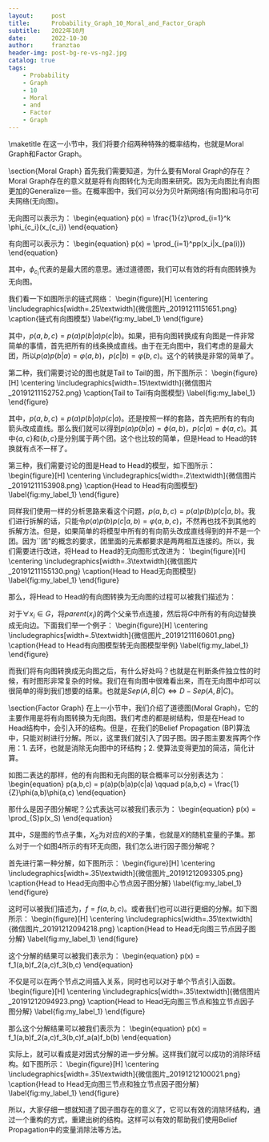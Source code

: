 ```yaml
---
layout:     post
title:      Probability_Graph_10_Moral_and_Factor_Graph
subtitle:   2022年10月
date:       2022-10-30
author:     franztao
header-img: post-bg-re-vs-ng2.jpg
catalog: true
tags:
    - Probability
    - Graph
    - 10
    - Moral
    - and
    - Factor
    - Graph
---
```

            

\maketitle
在这一小节中，我们将要介绍两种特殊的概率结构，也就是Moral Graph和Factor Graph。

\section{Moral Graph}
首先我们需要知道，为什么要有Moral Graph的存在？Moral Graph存在的意义就是将有向图转化为无向图来研究。因为无向图比有向图更加的Generalize一些。在概率图中，我们可以分为贝叶斯网络(有向图)和马尔可夫网络(无向图)。

无向图可以表示为：
\begin{equation}
    p(x) = \frac{1}{z}\prod_{i=1}^k \phi_{c_i}(x_{c_i})
\end{equation}

有向图可以表示为：
\begin{equation}
    p(x) = \prod_{i=1}^pp(x_i|x_{pa(i)})
\end{equation}

其中，$\phi_{c_i}$代表的是最大团的意思。通过道德图，我们可以有效的将有向图转换为无向图。

我们看一下如图所示的链式网络：
\begin{figure}[H]
    \centering
    \includegraphics[width=.25\textwidth]{微信图片_20191211151651.png}
    \caption{链式有向图模型}
    \label{fig:my_label_1}
\end{figure}

其中，$p(a,b,c) = p(a)p(b|a)p(c|b)$。如果，把有向图转换成有向图是一件非常简单的事情，首先把所有的线条换成直线。由于在无向图中，我们考虑的是最大团，所以$p(a)p(b|a) = \varphi(a,b)$，$p(c|b) = \varphi(b,c)$。这个的转换是非常的简单了。

第二种，我们需要讨论的图也就是Tail to Tail的图，所下图所示：
\begin{figure}[H]
    \centering
    \includegraphics[width=.15\textwidth]{微信图片_20191211152752.png}
    \caption{Tail to Tail有向图模型}
    \label{fig:my_label_1}
\end{figure}

其中，$p(a,b,c) = p(a)p(b|a)p(c|a)$。还是按照一样的套路，首先把所有的有向箭头改成直线。那么我们就可以得到$p(a)p(b|a) = \phi(a,b)$，$p(c|a) = \phi(a,c)$。其中$\{a,c\}$和$\{b,c\}$是分别属于两个团。这个也比较的简单，但是Head to Head的转换就有点不一样了。

第三种，我们需要讨论的图是Head to Head的模型，如下图所示：
\begin{figure}[H]
    \centering
    \includegraphics[width=.2\textwidth]{微信图片_20191211153908.png}
    \caption{Head to Head有向图模型}
    \label{fig:my_label_1}
\end{figure}

同样我们使用一样的分析思路来看这个问题，$p(a,b,c) = p(a)p(b)p(c|a,b)$。我们进行拆解的话，只能令$p(a)p(b)p(c|a,b) = \varphi(a,b,c)$，不然再也找不到其他的拆解方法。但是，如果简单的将模型中所有的有向箭头改成直线得到的并不是一个团。因为``团"的概念的要求，团里面的元素都要求是两两相互连接的。所以，我们需要进行改进，将Head to Head的无向图形式改进为：
\begin{figure}[H]
    \centering
    \includegraphics[width=.3\textwidth]{微信图片_20191211155130.png}
    \caption{Head to Head无向图模型}
    \label{fig:my_label_1}
\end{figure}

那么，将Head to Head的有向图转换为无向图的过程可以被我们描述为：

对于$\forall x_i \in G$，将$parent(x_i)$的两个父亲节点连接，然后将$G$中所有的有向边替换成无向边。下面我们举一个例子：
\begin{figure}[H]
    \centering
    \includegraphics[width=.5\textwidth]{微信图片_20191211160601.png}
    \caption{Head to Head有向图模型转无向图模型举例}
    \label{fig:my_label_1}
\end{figure}

而我们将有向图转换成无向图之后，有什么好处吗？也就是在判断条件独立性的时候，有时图形非常复杂的时候。我们在有向图中很难看出来，而在无向图中却可以很简单的得到我们想要的结果。也就是$Sep(A,B|C) \Longleftrightarrow D-Sep(A,B|C)$。

\section{Factor Graph}
在上一小节中，我们介绍了道德图(Moral Graph)，它的主要作用是将有向图转换为无向图。我们考虑的都是树结构，但是在Head to Head结构中，会引入环的结构。但是，在我们的Belief Propagation (BP)算法中，只能对树进行分解。所以，这里我们就引入了因子图。因子图主要发挥两个作用：1. 去环，也就是消除无向图中的环结构；2. 使算法变得更加的简洁，简化计算。

如图二表达的那样，他的有向图和无向图的联合概率可以分别表达为：
\begin{equation}
    p(a,b,c) = p(a)p(b|a)p(c|a) \qquad p(a,b,c) = \frac{1}{Z}\phi(a,b)\phi(a,c)
\end{equation}

那什么是因子图分解呢？公式表达可以被我们表示为：
\begin{equation}
    p(x) = \prod_{S}p(x_S)
\end{equation}

其中，$S$是图的节点子集，$X_S$为对应的$X$的子集，也就是$X$的随机变量的子集。那么对于一个如图4所示的有环无向图，我们怎么进行因子图分解呢？

首先进行第一种分解，如下图所示：
\begin{figure}[H]
    \centering
    \includegraphics[width=.35\textwidth]{微信图片_20191212093305.png}
    \caption{Head to Head无向图中心节点因子图分解}
    \label{fig:my_label_1}
\end{figure}

这时可以被我们描述为，$f = f(a,b,c)$。或者我们也可以进行更细的分解。如下图所示：
\begin{figure}[H]
    \centering
    \includegraphics[width=.35\textwidth]{微信图片_20191212094218.png}
    \caption{Head to Head无向图三节点因子图分解}
    \label{fig:my_label_1}
\end{figure}


这个分解的结果可以被我们表示为：
\begin{equation}
    p(x) = f_1(a,b)f_2(a,c)f_3(b,c)
\end{equation}

不仅是可以在两个节点之间插入关系，同时也可以对于单个节点引入函数。
\begin{figure}[H]
    \centering
    \includegraphics[width=.35\textwidth]{微信图片_20191212094923.png}
    \caption{Head to Head无向图三节点和独立节点因子图分解}
    \label{fig:my_label_1}
\end{figure}

那么这个分解结果可以被我们表示为：
\begin{equation}
    p(x) = f_1(a,b)f_2(a,c)f_3(b,c)f_a(a)f_b(b)
\end{equation}

实际上，就可以看成是对因式分解的进一步分解。这样我们就可以成功的消除环结构。如下图所示：
\begin{figure}[H]
    \centering
    \includegraphics[width=.35\textwidth]{微信图片_20191212100021.png}
    \caption{Head to Head无向图三节点和独立节点因子图分解}
    \label{fig:my_label_1}
\end{figure}

所以，大家仔细一想就知道了因子图存在的意义了，它可以有效的消除环结构，通过一个重构的方式，重建出树的结构。这样可以有效的帮助我们使用Belief Propagation中的变量消除法等方法。

















